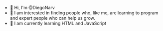 - 👋 Hi, I'm @DiegoNarv
- 👀 I am interested in finding people who, like me, are learning to program and expert people who can help us grow.
- 🌱 I am currently learning HTML and JavaScript
